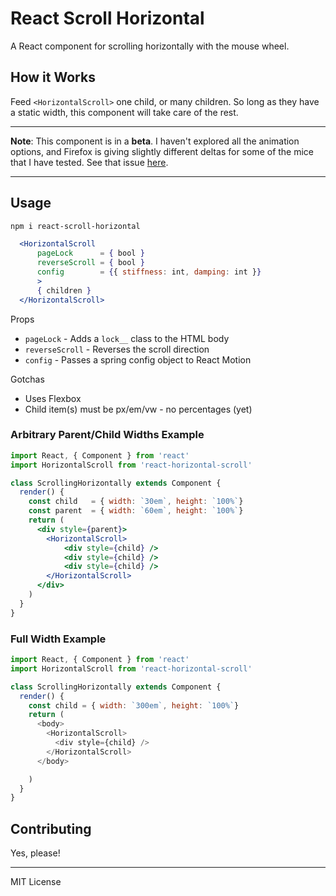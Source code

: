 # React Scroll Horizontal

A React component for scrolling horizontally with the mouse wheel.

## How it Works

Feed `<HorizontalScroll>` one child, or many children.
So long as they have a static width, this component will
take care of the rest.

---

**Note**: This component is in a **beta**.
I haven't explored all the animation options, and Firefox is giving slightly different deltas for some of the mice that I have
tested. See that issue [here](https://github.com/hew/react-horizontal-scroll/issues/1).

___

## Usage

```bash
npm i react-scroll-horizontal
```

```jsx
  <HorizontalScroll
      pageLock      = { bool }
      reverseScroll = { bool }
      config        = {{ stiffness: int, damping: int }}
      >
      { children }
  </HorizontalScroll>

```

Props

* `pageLock` - Adds a `lock__` class to the HTML body
* `reverseScroll` - Reverses the scroll direction
* `config`        - Passes a spring config object to React Motion


Gotchas

* Uses Flexbox
* Child item(s) must be px/em/vw - no percentages (yet)


### Arbitrary Parent/Child Widths Example
```jsx
import React, { Component } from 'react'
import HorizontalScroll from 'react-horizontal-scroll'

class ScrollingHorizontally extends Component {
  render() {
    const child   = { width: `30em`, height: `100%`}
    const parent  = { width: `60em`, height: `100%`}
    return (
      <div style={parent}>
        <HorizontalScroll>
            <div style={child} />
            <div style={child} />
            <div style={child} />
        </HorizontalScroll>
      </div>
    )
  }
}
```
### Full Width Example
```js
import React, { Component } from 'react'
import HorizontalScroll from 'react-horizontal-scroll'

class ScrollingHorizontally extends Component {
  render() {
    const child = { width: `300em`, height: `100%`}
    return (
      <body>
        <HorizontalScroll>
          <div style={child} />
        </HorizontalScroll>
      </body>

    )
  }
}
```


## Contributing

Yes, please!


---
MIT License
